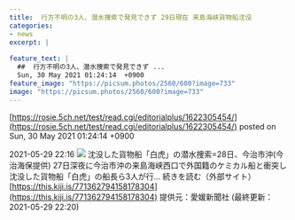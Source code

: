 ```yaml
---
title:  行方不明の3人、潜水捜索で発見できず 29日現在 来島海峡貨物船沈没  
categories:
- news
excerpt: |
  
feature_text: |
  ##  行方不明の3人、潜水捜索で発見できず ...
  Sun, 30 May 2021 01:24:14  +0900
feature_image: "https://picsum.photos/2560/600?image=733"
image: "https://picsum.photos/2560/600?image=733"
---
```


[https://rosie.5ch.net/test/read.cgi/editorialplus/1622305454/](https://rosie.5ch.net/test/read.cgi/editorialplus/1622305454/)
posted on Sun, 30 May 2021 01:24:14  +0900

<!--more-->

2021-05-29 22:16 ![](https://contents.oricon.co.jp/upimg/article/3/1530/1530197/detail/img400/87bbb34a0e8bc93f6046528b43a92e14735f182230e1e86eb17a43841ca54330.jpg) 沈没した貨物船「白虎」の潜水捜索=28日、今治市沖(今治海保提供) 27日深夜に今治市沖の来島海峡西口で外国籍のケミカル船と衝突し沈没した貨物船「白虎」の船長ら3人が行... 続きを読む（外部サイト） [https://this.kiji.is/771362794158178304](https://this.kiji.is/771362794158178304) 提供元：愛媛新聞社 (最終更新：2021-05-29 22:20)
